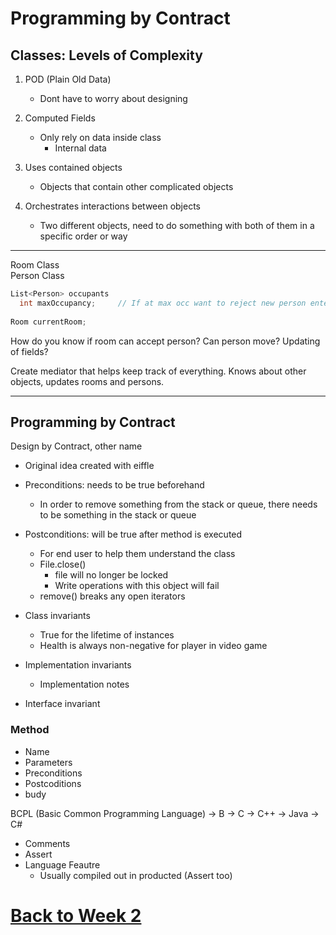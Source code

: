 # Programming by Contract

Classes: Levels of Complexity
---
1. POD (Plain Old Data)
    - Dont have to worry about designing

2. Computed Fields
    - Only rely on data inside class
      - Internal data

3. Uses contained objects
    - Objects that contain other complicated objects

4. Orchestrates interactions between objects
    - Two different objects, need to do something with both of them in a specific order or way

---

Room Class <br>
Person Class<br>

```c#
List<Person> occupants
  int maxOccupancy;     // If at max occ want to reject new person entering room
  
Room currentRoom;

```

How do you know if room can accept person? Can person move? Updating of fields? <br>

Create mediator that helps keep track of everything. Knows about other objects, updates rooms and persons.

---

Programming by Contract
---
Design by Contract, other name
- Original idea created with eiffle
- Preconditions: needs to be true beforehand
  - In order to remove something from the stack or queue, there needs to be something in the stack or queue
- Postconditions: will be true after method is executed
  - For end user to help them understand the class
  - File.close()
    - file will no longer be locked
    - Write operations with this object will fail
  - remove() breaks any open iterators

- Class invariants
  - True for the lifetime of instances 
  - Health is always non-negative for player in video game
- Implementation invariants
  - Implementation notes  
- Interface invariant

### Method
- Name
- Parameters
- Preconditions
- Postcoditions
- budy

BCPL (Basic Common Programming Language) -> B -> C -> C++ -> Java -> C#

- Comments
- Assert
- Language Feautre
    - Usually compiled out in producted (Assert too)  




# [Back to Week 2](../w2.md)
